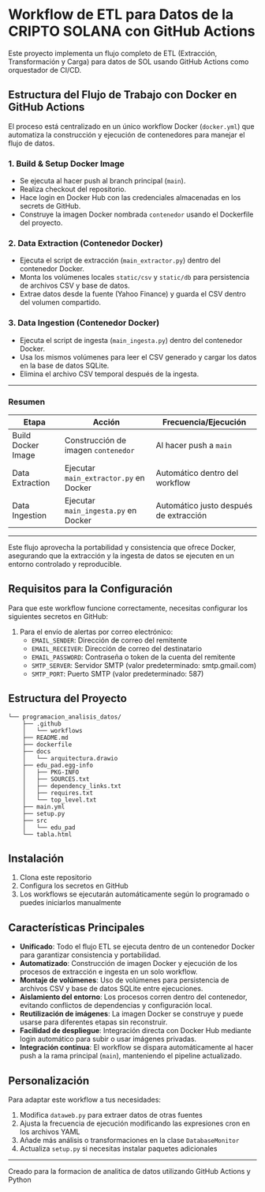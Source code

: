 # Workflow de ETL para Datos de la CRIPTO SOLANA con GitHub Actions

Este proyecto implementa un flujo completo de ETL (Extracción, Transformación y Carga) para datos de SOL usando GitHub Actions como orquestador de CI/CD.

## Estructura del Flujo de Trabajo con Docker en GitHub Actions

El proceso está centralizado en un único workflow Docker (`docker.yml`) que automatiza la construcción y ejecución de contenedores para manejar el flujo de datos.

### 1. Build & Setup Docker Image
- Se ejecuta al hacer push al branch principal (`main`).
- Realiza checkout del repositorio.
- Hace login en Docker Hub con las credenciales almacenadas en los secrets de GitHub.
- Construye la imagen Docker nombrada `contenedor` usando el Dockerfile del proyecto.

### 2. Data Extraction (Contenedor Docker)
- Ejecuta el script de extracción (`main_extractor.py`) dentro del contenedor Docker.
- Monta los volúmenes locales `static/csv` y `static/db` para persistencia de archivos CSV y base de datos.
- Extrae datos desde la fuente (Yahoo Finance) y guarda el CSV dentro del volumen compartido.

### 3. Data Ingestion (Contenedor Docker)
- Ejecuta el script de ingesta (`main_ingesta.py`) dentro del contenedor Docker.
- Usa los mismos volúmenes para leer el CSV generado y cargar los datos en la base de datos SQLite.
- Elimina el archivo CSV temporal después de la ingesta.

---

### Resumen

| Etapa                  | Acción                             | Frecuencia/Ejecución              |
|------------------------|----------------------------------|---------------------------------|
| Build Docker Image      | Construcción de imagen `contenedor` | Al hacer push a `main`           |
| Data Extraction        | Ejecutar `main_extractor.py` en Docker | Automático dentro del workflow  |
| Data Ingestion         | Ejecutar `main_ingesta.py` en Docker | Automático justo después de extracción |

---

Este flujo aprovecha la portabilidad y consistencia que ofrece Docker, asegurando que la extracción y la ingesta de datos se ejecuten en un entorno controlado y reproducible.


## Requisitos para la Configuración

Para que este workflow funcione correctamente, necesitas configurar los siguientes secretos en GitHub:

1. Para el envío de alertas por correo electrónico:
   - `EMAIL_SENDER`: Dirección de correo del remitente
   - `EMAIL_RECEIVER`: Dirección de correo del destinatario
   - `EMAIL_PASSWORD`: Contraseña o token de la cuenta del remitente
   - `SMTP_SERVER`: Servidor SMTP (valor predeterminado: smtp.gmail.com)
   - `SMTP_PORT`: Puerto SMTP (valor predeterminado: 587)

## Estructura del Proyecto

```
└── programacion_analisis_datos/
    ├── .github
    │   └── workflows
    ├── README.md
    ├── dockerfile
    ├── docs
    │   └── arquitectura.drawio
    ├── edu_pad.egg-info
    │   ├── PKG-INFO
    │   ├── SOURCES.txt
    │   ├── dependency_links.txt
    │   ├── requires.txt
    │   └── top_level.txt
    ├── main.yml
    ├── setup.py
    ├── src
    │   └── edu_pad
    └── tabla.html
```

## Instalación

1. Clona este repositorio
2. Configura los secretos en GitHub
3. Los workflows se ejecutarán automáticamente según lo programado o puedes iniciarlos manualmente

## Características Principales

- **Unificado**: Todo el flujo ETL se ejecuta dentro de un contenedor Docker para garantizar consistencia y portabilidad.
- **Automatizado**: Construcción de imagen Docker y ejecución de los procesos de extracción e ingesta en un solo workflow.
- **Montaje de volúmenes**: Uso de volúmenes para persistencia de archivos CSV y base de datos SQLite entre ejecuciones.
- **Aislamiento del entorno**: Los procesos corren dentro del contenedor, evitando conflictos de dependencias y configuración local.
- **Reutilización de imágenes**: La imagen Docker se construye y puede usarse para diferentes etapas sin reconstruir.
- **Facilidad de despliegue**: Integración directa con Docker Hub mediante login automático para subir o usar imágenes privadas.
- **Integración continua**: El workflow se dispara automáticamente al hacer push a la rama principal (`main`), manteniendo el pipeline actualizado.


## Personalización

Para adaptar este workflow a tus necesidades:

1. Modifica `dataweb.py` para extraer datos de otras fuentes
2. Ajusta la frecuencia de ejecución modificando las expresiones cron en los archivos YAML
3. Añade más análisis o transformaciones en la clase `DatabaseMonitor`
4. Actualiza `setup.py` si necesitas instalar paquetes adicionales

---

Creado para la formacion de analitica de datos utilizando GitHub Actions y Python
